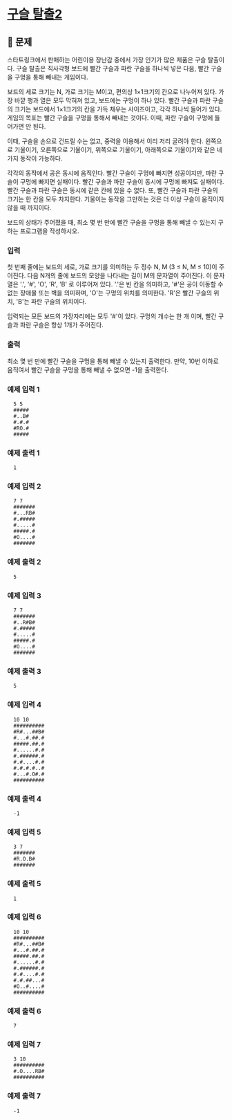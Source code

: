 # [구슬 탈출2](https://www.acmicpc.net/problem/13460)

## 📌 문제
스타트링크에서 판매하는 어린이용 장난감 중에서 가장 인기가 많은 제품은 구슬 탈출이다. 구슬 탈출은 직사각형 보드에 빨간 구슬과 파란 구슬을 하나씩 넣은 다음, 빨간 구슬을 구멍을 통해 빼내는 게임이다.

보드의 세로 크기는 N, 가로 크기는 M이고, 편의상 1×1크기의 칸으로 나누어져 있다. 가장 바깥 행과 열은 모두 막혀져 있고, 보드에는 구멍이 하나 있다. 빨간 구슬과 파란 구슬의 크기는 보드에서 1×1크기의 칸을 가득 채우는 사이즈이고, 각각 하나씩 들어가 있다. 게임의 목표는 빨간 구슬을 구멍을 통해서 빼내는 것이다. 이때, 파란 구슬이 구멍에 들어가면 안 된다.

이때, 구슬을 손으로 건드릴 수는 없고, 중력을 이용해서 이리 저리 굴려야 한다. 왼쪽으로 기울이기, 오른쪽으로 기울이기, 위쪽으로 기울이기, 아래쪽으로 기울이기와 같은 네 가지 동작이 가능하다.

각각의 동작에서 공은 동시에 움직인다. 빨간 구슬이 구멍에 빠지면 성공이지만, 파란 구슬이 구멍에 빠지면 실패이다. 빨간 구슬과 파란 구슬이 동시에 구멍에 빠져도 실패이다. 빨간 구슬과 파란 구슬은 동시에 같은 칸에 있을 수 없다. 또, 빨간 구슬과 파란 구슬의 크기는 한 칸을 모두 차지한다. 기울이는 동작을 그만하는 것은 더 이상 구슬이 움직이지 않을 때 까지이다.

보드의 상태가 주어졌을 때, 최소 몇 번 만에 빨간 구슬을 구멍을 통해 빼낼 수 있는지 구하는 프로그램을 작성하시오.


### 입력
첫 번째 줄에는 보드의 세로, 가로 크기를 의미하는 두 정수 N, M (3 ≤ N, M ≤ 10)이 주어진다. 다음 N개의 줄에 보드의 모양을 나타내는 길이 M의 문자열이 주어진다. 이 문자열은 '.', '#', 'O', 'R', 'B' 로 이루어져 있다. '.'은 빈 칸을 의미하고, '#'은 공이 이동할 수 없는 장애물 또는 벽을 의미하며, 'O'는 구멍의 위치를 의미한다. 'R'은 빨간 구슬의 위치, 'B'는 파란 구슬의 위치이다.

입력되는 모든 보드의 가장자리에는 모두 '#'이 있다. 구멍의 개수는 한 개 이며, 빨간 구슬과 파란 구슬은 항상 1개가 주어진다.

### 출력
최소 몇 번 만에 빨간 구슬을 구멍을 통해 빼낼 수 있는지 출력한다. 만약, 10번 이하로 움직여서 빨간 구슬을 구멍을 통해 빼낼 수 없으면 -1을 출력한다.

### 예제 입력 1

      5 5
      #####
      #..B#
      #.#.#
      #RO.#
      #####

### 예제 출력 1

      1


### 예제 입력 2

      7 7
      #######
      #...RB#
      #.#####
      #.....#
      #####.#
      #O....#
      #######


### 예제 출력 2

      5



### 예제 입력 3

      7 7
      #######
      #..R#B#
      #.#####
      #.....#
      #####.#
      #O....#
      #######



### 예제 출력 3

      5



### 예제 입력 4

      10 10
      ##########
      #R#...##B#
      #...#.##.#
      #####.##.#
      #......#.#
      #.######.#
      #.#....#.#
      #.#.#.#..#
      #...#.O#.#
      ##########



### 예제 출력 4

      -1


### 예제 입력 5

      3 7
      #######
      #R.O.B#
      #######



### 예제 출력 5

      1


### 예제 입력 6

      10 10
      ##########
      #R#...##B#
      #...#.##.#
      #####.##.#
      #......#.#
      #.######.#
      #.#....#.#
      #.#.##...#
      #O..#....#
      ##########


### 예제 출력 6

      7




### 예제 입력 7

      3 10
      ##########
      #.O....RB#
      ##########



### 예제 출력 7

      -1

